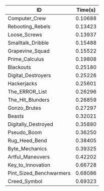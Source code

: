 |ID|Time(s)|
|-|-|
|Computer_Crew|0.10688|
|Rebooting_Rebels|0.13423|
|Loose_Screws|0.13937|
|Smalltalk_Dribble|0.15488|
|Grapevine_Squad|0.15522|
|Prime_Calculus|0.19808|
|Blackouts|0.25180|
|Digital_Destroyers|0.25226|
|Hackerjacks|0.25601|
|The_ERROR_List|0.26296|
|The_Hit_Blunders|0.26859|
|Gonzo_Brutes|0.27297|
|Beasts|0.32021|
|Digitally_Destroyed|0.35880|
|Pseudo_Boom|0.36250|
|Rug_Heed_Bend|0.38405|
|Byte_Mechanics|0.39325|
|Artful_Maneuvers|0.42202|
|Key_to_Innovation|0.66728|
|Pint_Sized_Benchwarmers|0.68086|
|Creed_Symbol|0.69323|
